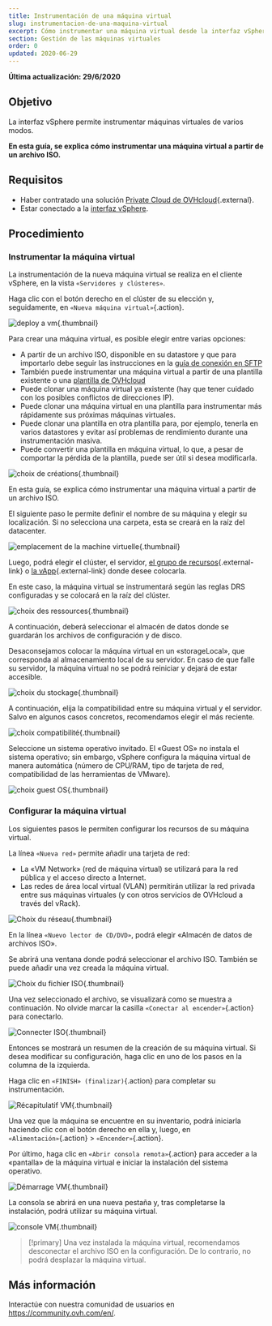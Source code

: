 ```yaml
---
title: Instrumentación de una máquina virtual
slug: instrumentacion-de-una-maquina-virtual
excerpt: Cómo instrumentar una máquina virtual desde la interfaz vSphere
section: Gestión de las máquinas virtuales
order: 0
updated: 2020-06-29
---
```


**Última actualización: 29/6/2020**

## Objetivo

La interfaz vSphere permite instrumentar máquinas virtuales de varios modos. 

**En esta guía, se explica cómo instrumentar una máquina virtual a partir de un archivo ISO.**

## Requisitos

- Haber contratado una solución [Private Cloud de OVHcloud](https://www.ovhcloud.com/es/enterprise/products/hosted-private-cloud/){.external}.
- Estar conectado a la [interfaz vSphere](../instalar_el_vsphere_client/).

## Procedimiento

### Instrumentar la máquina virtual

La instrumentación de la nueva máquina virtual se realiza en el cliente vSphere, en la vista `«Servidores y clústeres»`.

Haga clic con el botón derecho en el clúster de su elección y, seguidamente, en `«Nueva máquina virtual»`{.action}.

![deploy a vm](images/vm01.png){.thumbnail}

Para crear una máquina virtual, es posible elegir entre varias opciones:

- A partir de un archivo ISO, disponible en su datastore y que para importarlo debe seguir las instrucciones en la [guía de conexión en SFTP](../conexion_en_sftp/)
- También puede instrumentar una máquina virtual a partir de una plantilla existente o una [plantilla de OVHcloud](../desplegar-plantilla-ovf/)
- Puede clonar una máquina virtual ya existente (hay que tener cuidado con los posibles conflictos de direcciones IP).
- Puede clonar una máquina virtual en una plantilla para instrumentar más rápidamente sus próximas máquinas virtuales.
- Puede clonar una plantilla en otra plantilla para, por ejemplo, tenerla en varios datastores y evitar así problemas de rendimiento durante una instrumentación masiva.
- Puede convertir una plantilla en máquina virtual, lo que, a pesar de comportar la pérdida de la plantilla, puede ser útil si desea modificarla.

![choix de créations](images/vm02.png){.thumbnail}

En esta guía, se explica cómo instrumentar una máquina virtual a partir de un archivo ISO.

El siguiente paso le permite definir el nombre de su máquina y elegir su localización. Si no selecciona una carpeta, esta se creará en la raíz del datacenter.

![emplacement de la machine virtuelle](images/vm03.png){.thumbnail}

Luego, podrá elegir el clúster, el servidor, [el grupo de recursos](https://docs.vmware.com/fr/VMware-vSphere/6.7/com.vmware.vsphere.resmgmt.doc/GUID-60077B40-66FF-4625-934A-641703ED7601.html){.external-link} o [la vApp](https://docs.vmware.com/fr/VMware-vSphere/6.7/com.vmware.vsphere.vm_admin.doc/GUID-E6E9D2A9-D358-4996-9BC7-F8D9D9645290.html){.external-link} donde desee colocarla.

En este caso, la máquina virtual se instrumentará según las reglas DRS configuradas y se colocará en la raíz del clúster.

![choix des ressources](images/vm04.png){.thumbnail}

A continuación, deberá seleccionar el almacén de datos donde se guardarán los archivos de configuración y de disco.

Desaconsejamos colocar la máquina virtual en un «storageLocal», que corresponda al almacenamiento local de su servidor. En caso de que falle su servidor, la máquina virtual no se podrá reiniciar y dejará de estar accesible.

![choix du stockage](images/vm05.png){.thumbnail}

A continuación, elija la compatibilidad entre su máquina virtual y el servidor. Salvo en algunos casos concretos, recomendamos elegir el más reciente.

![choix compatibilité](images/vm06.png){.thumbnail}

Seleccione un sistema operativo invitado. El «Guest OS» no instala el sistema operativo; sin embargo, vSphere configura la máquina virtual de manera automática (número de CPU/RAM, tipo de tarjeta de red, compatibilidad de las herramientas de VMware).

![choix guest OS](images/vm07.png){.thumbnail}

### Configurar la máquina virtual

Los siguientes pasos le permiten configurar los recursos de su máquina virtual.

La línea `«Nueva red»` permite añadir una tarjeta de red:

- La «VM Network» (red de máquina virtual) se utilizará para la red pública y el acceso directo a Internet.
- Las redes de área local virtual (VLAN) permitirán utilizar la red privada entre sus máquinas virtuales (y con otros servicios de OVHcloud a través del vRack).

![Choix du réseau](images/vm08.png){.thumbnail}

En la línea `«Nuevo lector de CD/DVD»`, podrá elegir «Almacén de datos de archivos ISO».

Se abrirá una ventana donde podrá seleccionar el archivo ISO. También se puede añadir una vez creada la máquina virtual.

![Choix du fichier ISO](images/vm09.png){.thumbnail}

Una vez seleccionado el archivo, se visualizará como se muestra a continuación. No olvide marcar la casilla `«Conectar al encender»`{.action} para conectarlo.

![Connecter ISO](images/vm10.png){.thumbnail}

Entonces se mostrará un resumen de la creación de su máquina virtual. Si desea modificar su configuración, haga clic en uno de los pasos en la columna de la izquierda.

Haga clic en `«FINISH» (finalizar)`{.action} para completar su instrumentación.

![Récapitulatif VM](images/vm11.png){.thumbnail}

Una vez que la máquina se encuentre en su inventario, podrá iniciarla haciendo clic con el botón derecho en ella y, luego, en `«Alimentación»`{.action} > `«Encender»`{.action}. 

Por último, haga clic en `«Abrir consola remota»`{.action} para acceder a la «pantalla» de la máquina virtual e iniciar la instalación del sistema operativo.

![Démarrage VM](images/vm12.png){.thumbnail}

La consola se abrirá en una nueva pestaña y, tras completarse la instalación, podrá utilizar su máquina virtual.

![console VM](images/vm13.png){.thumbnail}

> [!primary]
> Una vez instalada la máquina virtual, recomendamos desconectar el archivo ISO en la configuración. De lo contrario, no podrá desplazar la máquina virtual.
>

## Más información

Interactúe con nuestra comunidad de usuarios en <https://community.ovh.com/en/>.
